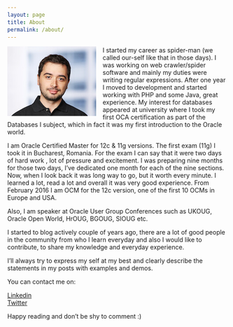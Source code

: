 ```yaml
---
layout: page
title: About
permalink: /about/
---
```


<img src="/assets/Ivica_front_page.jpg" style="float: left; margin-right: 15px" /> I started my career as spider-man (we called our-self like that in those days). I was working on web crawler/spider software and mainly my duties were writing regular expressions. After one year I moved to development and started working with PHP and some Java, great experience.
My interest for databases appeared at university where I took my first OCA certification as part of the Databases I subject, which in fact it was my first introduction to the Oracle world.

I am Oracle Certified Master for 12c & 11g versions. The first exam (11g) I took it in Bucharest, Romania. For the exam I can say that it were two days of hard work , lot of pressure and excitement. I was preparing nine months for those two days, I’ve dedicated one month for each of the nine sections. Now, when I look back it was long way to go, but it worth every minute. I learned a lot, read a lot and overall it was very good experience. From February 2016 I am OCM for the 12c version, one of the first 10 OCMs in Europe and USA.

Also, I am speaker at Oracle User Group Conferences such as UKOUG, Oracle Open World, HrOUG, BGOUG, SIOUG etc.

I started to blog actively couple of years ago, there are a lot of good people in the community from who I learn everyday and also I would like to contribute, to share my knowledge and everyday experience.

I’ll always try to express my self at my best and clearly describe the statements in my posts with examples and demos.

You can contact me on:

[Linkedin](https://linkedin.com/in/iarsov)<br/>
[Twitter](https://twitter.com/IvicaArsov)

Happy reading and don’t be shy to comment :)
